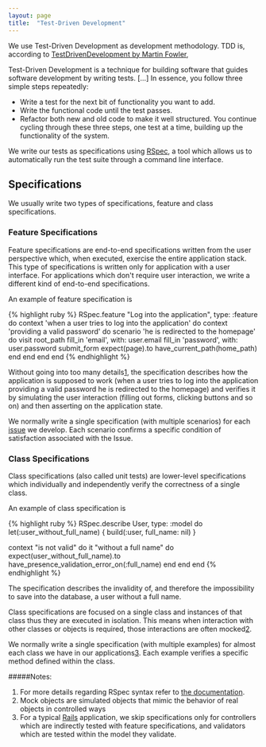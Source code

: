 ```yaml
---
layout: page
title:  "Test-Driven Development"
---
```


We use Test-Driven Development as development methodology. TDD is, according to [TestDrivenDevelopment by Martin Fowler](https://martinfowler.com/bliki/TestDrivenDevelopment.html),

<div class="alert dark">
Test-Driven Development is a technique for building software that guides software development by writing tests. [...] In essence, you follow three simple steps repeatedly:
  <ul>
     <li>Write a test for the next bit of functionality you want to add.</li>
     <li>Write the functional code until the test passes.</li>
     <li>Refactor both new and old code to make it well structured. You continue cycling through these three steps, one test at a time, building up the functionality of the system.</li>
   </ul>
</div>

We write our tests as specifications using [RSpec](http://rspec.info/), a tool which allows us to automatically run the test suite through a command line interface.

## Specifications

We usually write two types of specifications, feature and class specifications.

### Feature Specifications

Feature specifications are end-to-end specifications written from the user perspective which, when executed, exercise the entire application stack. This type of specifications is written only for application with a user interface. For applications which don't require user interaction, we write a different kind of end-to-end specifications.

An example of feature specification is

{% highlight ruby %}
RSpec.feature "Log into the application", type: :feature do
  context 'when a user tries to log into the application' do
    context 'providing a valid password' do
      scenario 'he is redirected to the homepage' do
        visit root_path
        fill_in 'email',        with: user.email
        fill_in 'password',     with: user.password
        submit_form
        expect(page).to have_current_path(home_path)
      end
    end
  end
end
{% endhighlight %}

Without going into too many details[1](#notes), the specification describes how the application is supposed to work (when a user tries to log into the application providing a valid password he is redirected to the homepage) and verifies it by simulating the user interaction (filling out forms, clicking buttons and so on) and then asserting on the application state.  

We normally write a single specification (with multiple scenarios) for each [issue](https://inforlife.github.io/process/issues.html) we develop. Each scenario confirms a specific condition of satisfaction associated with the Issue.

### Class Specifications

Class specifications (also called unit tests) are lower-level specifications which individually and independently verify the correctness of a single class.

An example of class specification is

{% highlight ruby %}
RSpec.describe User, type: :model do
  let(:user_without_full_name) { build(:user, full_name: nil) }

  context "is not valid" do
    it "without a full name" do
      expect(user_without_full_name).to have_presence_validation_error_on(:full_name)
    end
  end
end
{% endhighlight %}

The specification describes the invalidity of, and therefore the impossibility to save into the database, a user without a full name.

Class specifications are focused on a single class and instances of that class thus they are executed in isolation. This means when interaction with other classes or objects is required, those interactions are often mocked[2](#notes).

We normally write a single specification (with multiple examples) for almost each class we have in our applications[3](#notes). Each example verifies a specific method defined within the class.


#####Notes:
1. For more details regarding RSpec syntax refer to [the documentation](https://relishapp.com/rspec/rspec-expectations/docs/syntax-configuration).
2. Mock objects are simulated objects that mimic the behavior of real objects in controlled ways
3. For a typical [Rails](http://rubyonrails.org/) application, we skip specifications only for controllers which are indirectly tested with feature specifications, and validators which are tested within the model they validate.
